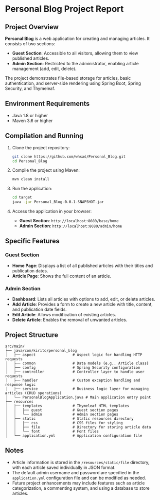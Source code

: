 # Personal Blog Project Report

## Project Overview

**Personal Blog** is a web application for creating and managing articles. It consists of two sections:

- **Guest Section**: Accessible to all visitors, allowing them to view published articles.
- **Admin Section**: Restricted to the administrator, enabling article management (add, edit, delete).

The project demonstrates file-based storage for articles, basic authentication, and server-side rendering using Spring Boot, Spring Security, and Thymeleaf.

## Environment Requirements

- Java 1.8 or higher  
- Maven 3.6 or higher  

## Compilation and Running

1. Clone the project repository:

   ```bash
   git clone https://github.com/whsad/Personal_Blog.git
   cd Personal_Blog
   ```

2. Compile the project using Maven:

   ```bash
   mvn clean install
   ```

3. Run the application:

   ```bash
   cd target
   java -jar Personal_Blog-0.0.1-SNAPSHOT.jar
   ```

4. Access the application in your browser:  

   - **Guest Section**: `http://localhost:8080/base/home`  
   - **Admin Section**: `http://localhost:8080/admin/home`  

## Specific Features

### Guest Section
- **Home Page**: Displays a list of all published articles with their titles and publication dates.
- **Article Page**: Shows the full content of an article.

### Admin Section
- **Dashboard**: Lists all articles with options to add, edit, or delete articles.
- **Add Article**: Provides a form to create a new article with title, content, and publication date fields.
- **Edit Article**: Allows modification of existing articles.
- **Delete Article**: Enables the removal of unwanted articles.

## Project Structure

```
src/main/
├── java/com/kirito/personal_blog
│   ├── aspect                 # Aspect logic for handling HTTP requests
│   ├── common                 # Data models (e.g., Article class)
│   ├── config                 # Spring Security configuration
│   ├── controller             # Controller layer to handle user requests
│   ├── handler                # Custom exception handling and response logic
│   ├── service                # Business logic layer for managing articles (CRUD operations)
│   └── PersonalBlogApplication.java # Main application entry point
├── resources
│   ├── templates              # Thymeleaf HTML templates
│   │   ├── guest              # Guest section pages
│   │   └── admin              # Admin section pages
│   ├── static                 # Static resources directory
│   │   ├── css                # CSS files for styling
│   │   ├── file               # Directory for storing article data
│   │   └── font               # Font files
│   └── application.yml        # Application configuration file

```

## Notes

- Article information is stored in the `/resources/static/file` directory, with each article saved individually in JSON format.
- The default admin username and password are specified in the `application.yml` configuration file and can be modified as needed.
- Future project enhancements may include features such as article categorization, a commenting system, and using a database to store articles.
